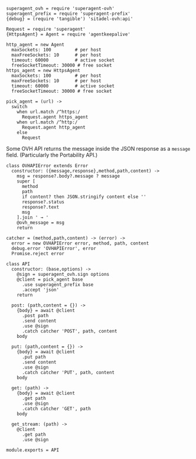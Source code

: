     superagent_ovh = require 'superagent-ovh'
    superagent_prefix = require 'superagent-prefix'
    {debug} = (require 'tangible') 'sitadel-ovh:api'

    Request = require 'superagent'
    {HttpsAgent} = Agent = require 'agentkeepalive'

    http_agent = new Agent
      maxSockets: 100         # per host
      maxFreeSockets: 10      # per host
      timeout: 60000          # active socket
      freeSocketTimeout: 30000 # free socket
    https_agent = new HttpsAgent
      maxSockets: 100         # per host
      maxFreeSockets: 10      # per host
      timeout: 60000          # active socket
      freeSocketTimeout: 30000 # free socket

    pick_agent = (url) ->
      switch
        when url.match /^https:/
          Request.agent https_agent
        when url.match /^http:/
          Request.agent http_agent
        else
          Request

Some OVH API returns the message inside the JSON response as a `message` field.
(Particularly the Portability API.)

    class OVHAPIError extends Error
      constructor: ({message,response},method,path,content) ->
        msg = response?.body?.message ? message
        super [
          method
          path
          if content? then JSON.stringify content else ''
          response?.status
          response?.text
          msg
        ].join ' → '
        @ovh_message = msg
        return

    catcher = (method,path,content) -> (error) ->
      error = new OVHAPIError error, method, path, content
      debug.error 'OVHAPIError', error
      Promise.reject error

    class API
      constructor: (base,options) ->
        @sign = superagent_ovh.sign options
        @client = pick_agent base
          .use superagent_prefix base
          .accept 'json'
        return

      post: (path,content = {}) ->
        {body} = await @client
          .post path
          .send content
          .use @sign
          .catch catcher 'POST', path, content
        body

      put: (path,content = {}) ->
        {body} = await @client
          .put path
          .send content
          .use @sign
          .catch catcher 'PUT', path, content
        body

      get: (path) ->
        {body} = await @client
          .get path
          .use @sign
          .catch catcher 'GET', path
        body

      get_stream: (path) ->
        @client
          .get path
          .use @sign

    module.exports = API

